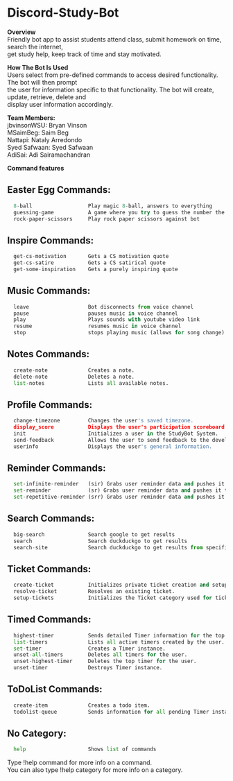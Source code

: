 # Discord-Study-Bot

<b>Overview</b></br>
Friendly bot app to assist students attend class, submit homework on time, search the internet, </br>
get study help, keep track of time and stay motivated.

<b>How The Bot Is Used</b></br>
Users select from pre-defined commands to access desired functionality. The bot will then prompt</br>
the user for information specific to that functionality. The bot will create, update, retrieve, delete and </br>
display user information accordingly.

<b>Team Members:</b></br>
jbvinsonWSU: Bryan Vinson</br>
MSaimBeg: Saim Beg</br>
Nattapi: Nataly Arredondo</br>
Syed Safwaan: Syed Safwaan</br>
AdiSai: Adi Sairamachandran</br>

<b>Command features</b></br>
## <b>Easter Egg Commands:</b></br>
```py
  8-ball                  Play magic 8-ball, answers to everything
  guessing-game           A game where you try to guess the number the bot ch...
  rock-paper-scissors     Play rock paper scissors against bot
```
## <b>Inspire Commands:</b></br>
```py
  get-cs-motivation       Gets a CS motivation quote
  get-cs-satire           Gets a CS satirical quote
  get-some-inspiration    Gets a purely inspiring quote
```
## <b>Music Commands:</b></br>
```py
  leave                   Bot disconnects from voice channel
  pause                   pauses music in voice channel
  play                    Plays sounds with youtube video link
  resume                  resumes music in voice channel
  stop                    stops playing music (allows for song change)
```
## <b>Notes Commands:</b></br>
```py
  create-note             Creates a note.
  delete-note             Deletes a note.
  list-notes              Lists all available notes.
```
## <b>Profile Commands:</b></br>
```py
  change-timezone         Changes the user's saved timezone.
  display_score           Displays the user's participation scoreboard statis...
  init                    Initializes a user in the StudyBot System.
  send-feedback           Allows the user to send feedback to the developers ...
  userinfo                Displays the user's general information.
```
## <b>Reminder Commands:</b></br>
```py
  set-infinite-reminder   (sir) Grabs user reminder data and pushes it to the...
  set-reminder            (sr) Grabs user reminder data and pushes it to the ...
  set-repetitive-reminder (srr) Grabs user reminder data and pushes it to the...
```
## <b>Search Commands:</b></br>
```py
  big-search              Search google to get results
  search                  Search duckduckgo to get results
  search-site             Search duckduckgo to get results from specific site
```
## <b>Ticket Commands:</b></br>
```py
  create-ticket           Initializes private ticket creation and setup.
  resolve-ticket          Resolves an existing ticket.
  setup-tickets           Initializes the Ticket category used for tickets in...
```
## <b>Timed Commands:</b></br>
```py
  highest-timer           Sends detailed Timer information for the top timer.
  list-timers             Lists all active timers created by the user.
  set-timer               Creates a Timer instance.
  unset-all-timers        Deletes all timers for the user.
  unset-highest-timer     Deletes the top timer for the user.
  unset-timer             Destroys Timer instance.
```
## <b>ToDoList Commands:</b></br>
```py
  create-item             Creates a todo item.
  todolist-queue          Sends information for all pending Timer instances.
```
## <b>No Category:</b></br>
```py
  help                    Shows list of commands
```
Type !help command for more info on a command.</br>
You can also type !help category for more info on a category.</br>

